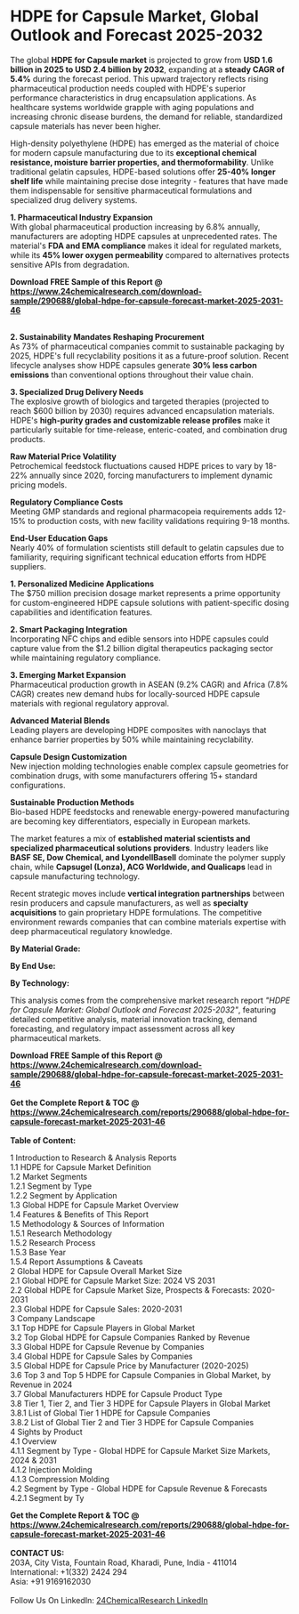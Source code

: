 <h1>HDPE for Capsule Market, Global Outlook and Forecast 2025-2032</h1><p>The global <strong>HDPE for Capsule market</strong> is projected to grow from <strong>USD 1.6 billion in 2025 to USD 2.4 billion by 2032</strong>, expanding at a <strong>steady CAGR of 5.4%</strong> during the forecast period. This upward trajectory reflects rising pharmaceutical production needs coupled with HDPE's superior performance characteristics in drug encapsulation applications. As healthcare systems worldwide grapple with aging populations and increasing chronic disease burdens, the demand for reliable, standardized capsule materials has never been higher.</p><p>High-density polyethylene (HDPE) has emerged as the material of choice for modern capsule manufacturing due to its <strong>exceptional chemical resistance, moisture barrier properties, and thermoformability</strong>. Unlike traditional gelatin capsules, HDPE-based solutions offer <strong>25-40% longer shelf life</strong> while maintaining precise dose integrity - features that have made them indispensable for sensitive pharmaceutical formulations and specialized drug delivery systems.</p><p><strong>1. Pharmaceutical Industry Expansion</strong><br>
With global pharmaceutical production increasing by 6.8% annually, manufacturers are adopting HDPE capsules at unprecedented rates. The material's <strong>FDA and EMA compliance</strong> makes it ideal for regulated markets, while its <strong>45% lower oxygen permeability</strong> compared to alternatives protects sensitive APIs from degradation.</p><div><b>Download FREE Sample of this Report @ 
            <a href="https://www.24chemicalresearch.com/download-sample/290688/global-hdpe-for-capsule-forecast-market-2025-2031-46">
            https://www.24chemicalresearch.com/download-sample/290688/global-hdpe-for-capsule-forecast-market-2025-2031-46</a></b></div><br><p><strong>2. Sustainability Mandates Reshaping Procurement</strong><br>
As 73% of pharmaceutical companies commit to sustainable packaging by 2025, HDPE's full recyclability positions it as a future-proof solution. Recent lifecycle analyses show HDPE capsules generate <strong>30% less carbon emissions</strong> than conventional options throughout their value chain.</p><p><strong>3. Specialized Drug Delivery Needs</strong><br>
The explosive growth of biologics and targeted therapies (projected to reach $600 billion by 2030) requires advanced encapsulation materials. HDPE's <strong>high-purity grades and customizable release profiles</strong> make it particularly suitable for time-release, enteric-coated, and combination drug products.</p><p><strong>Raw Material Price Volatility</strong><br>
	Petrochemical feedstock fluctuations caused HDPE prices to vary by 18-22% annually since 2020, forcing manufacturers to implement dynamic pricing models.</p><p><strong>Regulatory Compliance Costs</strong><br>
	Meeting GMP standards and regional pharmacopeia requirements adds 12-15% to production costs, with new facility validations requiring 9-18 months.</p><p><strong>End-User Education Gaps</strong><br>
	Nearly 40% of formulation scientists still default to gelatin capsules due to familiarity, requiring significant technical education efforts from HDPE suppliers.</p><p><strong>1. Personalized Medicine Applications</strong><br>
The $750 million precision dosage market represents a prime opportunity for custom-engineered HDPE capsule solutions with patient-specific dosing capabilities and identification features.</p><p><strong>2. Smart Packaging Integration</strong><br>
Incorporating NFC chips and edible sensors into HDPE capsules could capture value from the $1.2 billion digital therapeutics packaging sector while maintaining regulatory compliance.</p><p><strong>3. Emerging Market Expansion</strong><br>
Pharmaceutical production growth in ASEAN (9.2% CAGR) and Africa (7.8% CAGR) creates new demand hubs for locally-sourced HDPE capsule materials with regional regulatory approval.</p><p><strong>Advanced Material Blends</strong><br>
	Leading players are developing HDPE composites with nanoclays that enhance barrier properties by 50% while maintaining recyclability.</p><p><strong>Capsule Design Customization</strong><br>
	New injection molding technologies enable complex capsule geometries for combination drugs, with some manufacturers offering 15+ standard configurations.</p><p><strong>Sustainable Production Methods</strong><br>
	Bio-based HDPE feedstocks and renewable energy-powered manufacturing are becoming key differentiators, especially in European markets.</p><p>The market features a mix of <strong>established material scientists and specialized pharmaceutical solutions providers</strong>. Industry leaders like <strong>BASF SE, Dow Chemical, and LyondellBasell</strong> dominate the polymer supply chain, while <strong>Capsugel (Lonza), ACG Worldwide, and Qualicaps</strong> lead in capsule manufacturing technology.</p><p>Recent strategic moves include <strong>vertical integration partnerships</strong> between resin producers and capsule manufacturers, as well as <strong>specialty acquisitions</strong> to gain proprietary HDPE formulations. The competitive environment rewards companies that can combine materials expertise with deep pharmaceutical regulatory knowledge.</p><p><strong>By Material Grade:</strong></p><p><strong>By End Use:</strong></p><p><strong>By Technology:</strong></p><p>This analysis comes from the comprehensive market research report <em>"HDPE for Capsule Market: Global Outlook and Forecast 2025-2032"</em>, featuring detailed competitive analysis, material innovation tracking, demand forecasting, and regulatory impact assessment across all key pharmaceutical markets.</p><div><b>Download FREE Sample of this Report @ 
            <a href="https://www.24chemicalresearch.com/download-sample/290688/global-hdpe-for-capsule-forecast-market-2025-2031-46">
            https://www.24chemicalresearch.com/download-sample/290688/global-hdpe-for-capsule-forecast-market-2025-2031-46</a></b></div><br><div><b>Get the Complete Report & TOC @ 
            <a href="https://www.24chemicalresearch.com/reports/290688/global-hdpe-for-capsule-forecast-market-2025-2031-46">
            https://www.24chemicalresearch.com/reports/290688/global-hdpe-for-capsule-forecast-market-2025-2031-46</a></b></div><br>
            <b>Table of Content:</b><p>1 Introduction to Research & Analysis Reports<br />
 1.1 HDPE for Capsule Market Definition<br />
 1.2 Market Segments<br />
 1.2.1 Segment by Type<br />
 1.2.2 Segment by Application<br />
 1.3 Global HDPE for Capsule Market Overview<br />
 1.4 Features & Benefits of This Report<br />
 1.5 Methodology & Sources of Information<br />
 1.5.1 Research Methodology<br />
 1.5.2 Research Process<br />
 1.5.3 Base Year<br />
 1.5.4 Report Assumptions & Caveats<br />
2 Global HDPE for Capsule Overall Market Size<br />
 2.1 Global HDPE for Capsule Market Size: 2024 VS 2031<br />
 2.2 Global HDPE for Capsule Market Size, Prospects & Forecasts: 2020-2031<br />
 2.3 Global HDPE for Capsule Sales: 2020-2031<br />
3 Company Landscape<br />
 3.1 Top HDPE for Capsule Players in Global Market<br />
 3.2 Top Global HDPE for Capsule Companies Ranked by Revenue<br />
 3.3 Global HDPE for Capsule Revenue by Companies<br />
 3.4 Global HDPE for Capsule Sales by Companies<br />
 3.5 Global HDPE for Capsule Price by Manufacturer (2020-2025)<br />
 3.6 Top 3 and Top 5 HDPE for Capsule Companies in Global Market, by Revenue in 2024<br />
 3.7 Global Manufacturers HDPE for Capsule Product Type<br />
 3.8 Tier 1, Tier 2, and Tier 3 HDPE for Capsule Players in Global Market<br />
 3.8.1 List of Global Tier 1 HDPE for Capsule Companies<br />
 3.8.2 List of Global Tier 2 and Tier 3 HDPE for Capsule Companies<br />
4 Sights by Product<br />
 4.1 Overview<br />
 4.1.1 Segment by Type - Global HDPE for Capsule Market Size Markets, 2024 & 2031<br />
 4.1.2 Injection Molding<br />
 4.1.3 Compression Molding<br />
 4.2 Segment by Type - Global HDPE for Capsule Revenue & Forecasts<br />
 4.2.1 Segment by Ty</p><div><b>Get the Complete Report & TOC @ 
            <a href="https://www.24chemicalresearch.com/reports/290688/global-hdpe-for-capsule-forecast-market-2025-2031-46">
            https://www.24chemicalresearch.com/reports/290688/global-hdpe-for-capsule-forecast-market-2025-2031-46</a></b></div><br><b>CONTACT US:</b><br>
            203A, City Vista, Fountain Road, Kharadi, Pune, India - 411014<br>
            International: +1(332) 2424 294<br>
            Asia: +91 9169162030 <br><br>
            Follow Us On LinkedIn: <a href="https://www.linkedin.com/company/24chemicalresearch/">24ChemicalResearch LinkedIn</a>